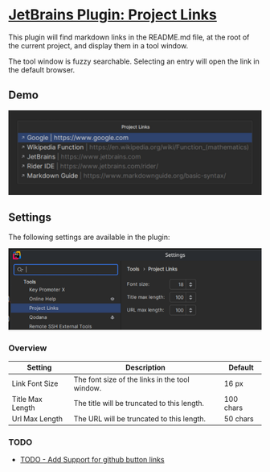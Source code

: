 # [JetBrains Plugin: Project Links](https://plugins.jetbrains.com/plugin/27887-projectlinks)

This plugin will find markdown links in the README.md file, at the root of the current project, and display them in a tool window.

The tool window is fuzzy searchable. Selecting an entry will open the link in the default browser.

## Demo

![image](resources/Demo.png)

## Settings

The following settings are available in the plugin:

![image](resources/Settings.png)

### Overview

| Setting          | Description                                    | Default   |
|------------------|------------------------------------------------|-----------|
| Link Font Size   | The font size of the links in the tool window. | 16  px    |
| Title Max Length | The title will be truncated to this length.    | 100 chars |
| Url Max Length   | The URL will be truncated to this length.      | 50  chars |

### TODO

- [TODO - Add Support for github button links](https://gist.github.com/tterb/1e12ddb9af04931e8e5ba634778b283c) 

